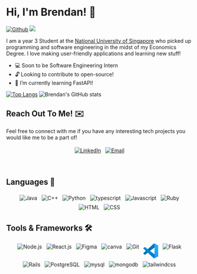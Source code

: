 # Hi, I'm Brendan! 👋

[![Github](https://img.shields.io/github/followers/BrendanCheong?label=Follow&style=social)](https://github.com/BrendanCheong)
![](https://visitor-badge.laobi.icu/badge?page_id=BrendanCheong.BrendanCheong) 

I am a year 3 Student at the [National University of Singapore](https://fass.nus.edu.sg/ecs/) who picked up programming and software engineering in the midst of my Economics Degree. I love making user-friendly applications and learning new stuff!
* 💻 Soon to be Software Engineering Intern
* 🔓 Looking to contribute to open-source!
* 🌱 I’m currently learning FastAPI!


[![Top Langs](https://github-readme-stats.vercel.app/api/top-langs/?username=BrendanCheong&layout=compact&theme=nightowl&count_private=true&langs_count=10&hide=jupyter%20notebook,Tex,Vim%20script,ActionScript,DockerFile,HTML,CSS,VBScript,Shell)](https://github.com/anuraghazra/github-readme-stats)   ![Brendan's GitHub stats](https://github-readme-stats.vercel.app/api?username=BrendanCheong&layout=compact&show_icons=true&theme=aura)




## Reach Out To Me! ✉️

Feel free to connect with me if you have any interesting tech projects you would like me to be a part of!

<p align="center">
  <a href="https://linkedin.com/in/brendan-cheong-ern-jie/" target="_blank"> <img src="https://content.linkedin.com/content/dam/me/brand/en-us/brand-home/logos/In-Blue-Logo.png.original.png" title="LinkedIn" alt="LinkedIn" height="40" style="vertical-align:top; margin:4px"></a>
  <a href="mailto:brendancej1@gmail.com" target="_blank"> <img src="https://www.pikpng.com/pngl/b/194-1942846_mail-circle-icon-png-clipart.png" title="Email" alt="Email" height="40" style="vertical-align:top; margin:4px"></a>
 
</p>

<br/>

## Languages 🧰

<p align="center">
  <img src="https://www.shareicon.net/data/512x512/2016/09/23/833700_windows_512x512.png" alt="Java" title="Java" height="40" style="vertical-align:top; margin:4px">
  <img src="https://upload.wikimedia.org/wikipedia/commons/thumb/1/18/ISO_C%2B%2B_Logo.svg/1822px-ISO_C%2B%2B_Logo.svg.png" alt="C++" title="C++" height="40" style="vertical-align:top; margin:4px">
    <img src="https://cdn.jsdelivr.net/gh/devicons/devicon/icons/python/python-original.svg" alt="Python" title="Python" height="40" style="vertical-align:top; margin:4px">
  <img height="40" src="https://cdn.jsdelivr.net/gh/devicons/devicon/icons/typescript/typescript-plain.svg" alt="typescript" title="typescript" style="vertical-align:top; margin:4px" />
  <img src="https://logosvector.net/wp-content/uploads/2015/07/JavaScript_logo.png" alt="Javascript" title="Javascript" height="40" style="vertical-align:top; margin:4px">
  <img src="https://cdn.jsdelivr.net/gh/devicons/devicon/icons/ruby/ruby-original.svg" alt="Ruby" title="Ruby" height="40" style="vertical-align:top; margin:4px"> 
  <img src="https://cdn.worldvectorlogo.com/logos/html-1.svg" alt="HTML" title="HTML" height="40" style="vertical-align:top; margin:4px"> 
  <img src="https://logodix.com/logo/1111652.png" alt="CSS" title="CSS" height="40" style="vertical-align:top; margin:4px"> 

</p>

## Tools & Frameworks 🛠️

<p align="center">
  <img src="https://seeklogo.com/images/N/nodejs-logo-FBE122E377-seeklogo.com.png" alt="Node.js" title="Node.js" height="40" style="vertical-align:top; margin:4px">
  <img src="https://cdn.worldvectorlogo.com/logos/react-2.svg" alt="React.js" title="React.js" height="40" style="vertical-align:top; margin:4px">
  <img src="https://cdn.shopify.com/s/files/1/0284/7024/7555/products/figma2x_1048x.png?v=1591893627" alt="Figma" title="Figma" height="40" style="vertical-align:top; margin:4px">
  <img alt="canva" title="canva" height="40" src="https://cdn.jsdelivr.net/gh/devicons/devicon/icons/canva/canva-original.svg" style="vertical-align:top; margin:4px"/>
  <img src="https://git-scm.com/images/logos/downloads/Git-Icon-1788C.png" alt="Git" title="Git" height="40" style="vertical-align:top; margin:4px">
  <img src="https://raw.githubusercontent.com/github/explore/80688e429a7d4ef2fca1e82350fe8e3517d3494d/topics/visual-studio-code/visual-studio-code.png" alt="VS Code" title="VS Code" height="40" style="vertical-align:top; margin:4px">
  <img src="https://cdn.jsdelivr.net/gh/devicons/devicon/icons/flask/flask-original.svg" alt="Flask" title="Flask" height="40" style="vertical-align:top; margin:4px">
  <img src="https://cdn.jsdelivr.net/gh/devicons/devicon/icons/rails/rails-plain-wordmark.svg" alt="Rails" title="Rails" height="40" style="vertical-align:top; margin:4px">
<img src="https://upload.wikimedia.org/wikipedia/commons/thumb/2/29/Postgresql_elephant.svg/1200px-Postgresql_elephant.svg.png" alt="PostgreSQL" title="PostgreSQL" height="40" style="vertical-align:top; margin:4px"> 
<img height="40" src="https://cdn.jsdelivr.net/gh/devicons/devicon/icons/mysql/mysql-plain.svg" alt="mysql" title="mysql" style="vertical-align:top; margin:4px" />

<img src="https://cdn.jsdelivr.net/gh/devicons/devicon/icons/mongodb/mongodb-original.svg" height="40" alt="mongodb" title="mongodb" style="vertical-align:top; margin:4px" />
<img src="https://cdn.jsdelivr.net/gh/devicons/devicon/icons/tailwindcss/tailwindcss-plain.svg" alt="tailwindcss" title="tailwindcss" height="40" style="vertical-align:top; margin:4px"/>

</p>
